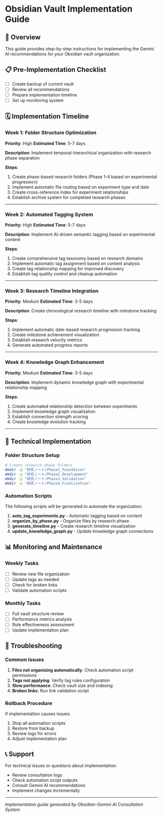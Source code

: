 # Obsidian Vault Implementation Guide

## 🎯 Overview

This guide provides step-by-step instructions for implementing the Gemini AI recommendations for your Obsidian vault organization.

## 📋 Pre-Implementation Checklist

- [ ] Create backup of current vault
- [ ] Review all recommendations
- [ ] Prepare implementation timeline
- [ ] Set up monitoring system

## 🗓️ Implementation Timeline

### Week 1: Folder Structure Optimization

**Priority**: High
**Estimated Time**: 5-7 days

**Description**: Implement temporal-hierarchical organization with research phase separation

**Steps**:
1. Create phase-based research folders (Phase 1-4 based on experimental progression)
2. Implement automatic file routing based on experiment type and date
3. Create cross-reference index for experiment relationships
4. Establish archive system for completed research phases

---

### Week 2: Automated Tagging System

**Priority**: High
**Estimated Time**: 5-7 days

**Description**: Implement AI-driven semantic tagging based on experimental content

**Steps**:
1. Create comprehensive tag taxonomy based on research domains
2. Implement automatic tag assignment based on content analysis
3. Create tag relationship mapping for improved discovery
4. Establish tag quality control and cleanup automation

---

### Week 3: Research Timeline Integration

**Priority**: Medium
**Estimated Time**: 3-5 days

**Description**: Create chronological research timeline with milestone tracking

**Steps**:
1. Implement automatic date-based research progression tracking
2. Create milestone achievement visualization
3. Establish research velocity metrics
4. Generate automated progress reports

---

### Week 4: Knowledge Graph Enhancement

**Priority**: Medium
**Estimated Time**: 3-5 days

**Description**: Implement dynamic knowledge graph with experimental relationship mapping

**Steps**:
1. Create automated relationship detection between experiments
2. Implement knowledge graph visualization
3. Establish connection strength scoring
4. Create knowledge evolution tracking

---

## 🔧 Technical Implementation

### Folder Structure Setup

```bash
# Create research phase folders
mkdir -p "研究ノート/Phase1_Foundation"
mkdir -p "研究ノート/Phase2_Development"
mkdir -p "研究ノート/Phase3_Validation"
mkdir -p "研究ノート/Phase4_Finalization"
```

### Automation Scripts

The following scripts will be generated to automate the organization:

1. **auto_tag_experiments.py** - Automatic tagging based on content
2. **organize_by_phase.py** - Organize files by research phase
3. **generate_timeline.py** - Create research timeline visualization
4. **update_knowledge_graph.py** - Update knowledge graph connections

## 📊 Monitoring and Maintenance

### Weekly Tasks
- [ ] Review new file organization
- [ ] Update tags as needed
- [ ] Check for broken links
- [ ] Validate automation scripts

### Monthly Tasks
- [ ] Full vault structure review
- [ ] Performance metrics analysis
- [ ] Rule effectiveness assessment
- [ ] Update implementation plan

## 🚨 Troubleshooting

### Common Issues
1. **Files not organizing automatically**: Check automation script permissions
2. **Tags not applying**: Verify tag rules configuration
3. **Slow performance**: Check vault size and indexing
4. **Broken links**: Run link validation script

### Rollback Procedure
If implementation causes issues:
1. Stop all automation scripts
2. Restore from backup
3. Review logs for errors
4. Adjust implementation plan

## 📞 Support

For technical issues or questions about implementation:
- Review consultation logs
- Check automation script outputs
- Consult Gemini AI recommendations
- Implement changes incrementally

---

*Implementation guide generated by Obsidian-Gemini AI Consultation System*
